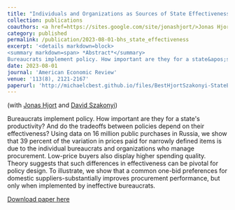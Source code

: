 ```yaml
---
title: "Individuals and Organizations as Sources of State Effectiveness"
collection: publications
coauthors: <a href=https://sites.google.com/site/jonashjort/>Jonas Hjort</a> and <a href = https://davidszakonyi.com/>David Szakonyi</a>
category: published
permalink: /publication/2023-08-01-bhs_state_effectiveness
excerpt: '<details markdown=block>
<summary markdown=span> *Abstract*</summary> 
Bureaucrats implement policy. How important are they for a state&apos;s productivity? And do the tradeoffs between policies depend on their effectiveness? Using data on 16 million public purchases in Russia, we show that 39 percent of the variation in prices paid for narrowly defined items is due to the individual bureaucrats and organizations who manage procurement. Low-price buyers also display higher spending quality. Theory suggests that such differences in effectiveness can be pivotal for policy design. To illustrate, we show that a common one-bid preferences for domestic suppliers-substantially improves procurement performance, but only when implemented by ineffective bureaucrats.'
date: 2023-08-01
journal: 'American Economic Review'
venue: '113(8), 2121-2167'
paperurl: 'http://michaelcbest.github.io/files/BestHjortSzakonyi-StateEffectivenessProcurement-withOA.pdf'
---
```

(with <a href=https://sites.google.com/site/jonashjort/>Jonas Hjort</a> and <a href = https://davidszakonyi.com/>David Szakonyi</a>)

 
Bureaucrats implement policy. How important are they for a state&apos;s productivity? And do the tradeoffs between policies depend on their effectiveness? Using data on 16 million public purchases in Russia, we show that 39 percent of the variation in prices paid for narrowly defined items is due to the individual bureaucrats and organizations who manage procurement. Low-price buyers also display higher spending quality. Theory suggests that such differences in effectiveness can be pivotal for policy design. To illustrate, we show that a common one-bid preferences for domestic suppliers-substantially improves procurement performance, but only when implemented by ineffective bureaucrats.

[Download paper here](http://michaelcbest.github.io/files/BestHjortSzakonyi-StateEffectivenessProcurement-withOA.pdf)
